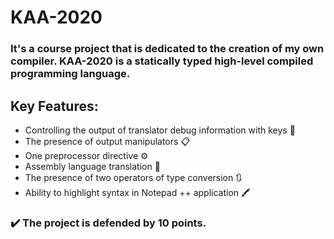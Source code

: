 # KAA-2020
### It's a course project that is dedicated to the creation of my own compiler.  KAA-2020  is a statically typed high-level compiled programming language.
## Key Features:
* Controlling the output of translator debug information  with keys :key:
* The presence of output manipulators :clipboard:
* One preprocessor directive :gear:
* Assembly language translation :memo:
* The presence of two operators of type conversion :arrows_clockwise:
* Ability to highlight syntax in Notepad ++ application :crayon:

###  :heavy_check_mark: The project is defended by 10 points.
